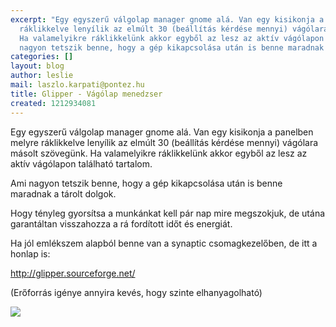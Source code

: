 ```yaml
---
excerpt: "Egy egyszerű válgolap manager gnome alá. Van egy kisikonja a panelben melyre
  ráklikkelve lenyílik az elmúlt 30 (beállítás kérdése mennyi) vágólara másolt szövegünk.
  Ha valamelyikre ráklikkelünk akkor egyből az lesz az aktív vágólapon található tartalom.\r\n\r\nAmi
  nagyon tetszik benne, hogy a gép kikapcsolása után is benne maradnak a tárolt dolgok.\r\n\r"
categories: []
layout: blog
author: leslie
mail: laszlo.karpati@pontez.hu
title: Glipper - Vágólap menedzser
created: 1212934081
---
```

Egy egyszerű válgolap manager gnome alá. Van egy kisikonja a panelben melyre ráklikkelve lenyílik az elmúlt 30 (beállítás kérdése mennyi) vágólara másolt szövegünk. Ha valamelyikre ráklikkelünk akkor egyből az lesz az aktív vágólapon található tartalom.

Ami nagyon tetszik benne, hogy a gép kikapcsolása után is benne maradnak a tárolt dolgok.

Hogy tényleg gyorsítsa a munkánkat kell pár nap mire megszokjuk, de utána garantáltan visszahozza a rá fordított időt és energiát. 

Ha jól emlékszem alapból benne van a synaptic csomagkezelőben, de itt a honlap is:
<p><a href="http://glipper.sourceforge.net/">http://glipper.sourceforge.net/</a></p>

(Erőforrás igénye annyira kevés, hogy szinte elhanyagolható)

<p><a href="/sites/default/files/glipper_scsh.png"><img src="/sites/default/files/glipper_scsh.png"></a></p>
